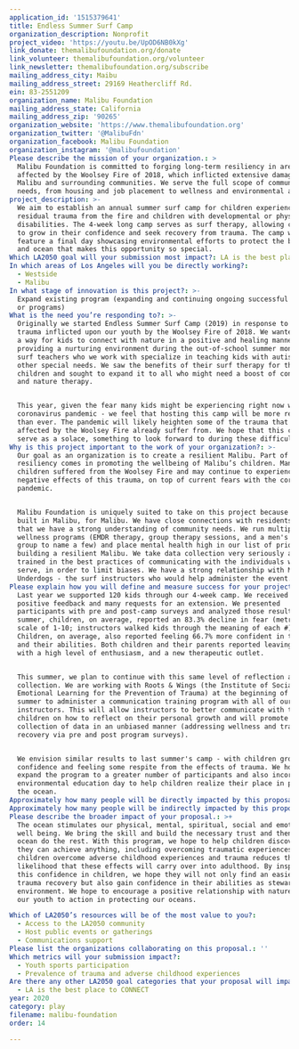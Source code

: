 ```yaml
---
application_id: '1515379641'
title: Endless Summer Surf Camp
organization_description: Nonprofit
project_video: 'https://youtu.be/UpOD6NB0kXg'
link_donate: themalibufoundation.org/donate
link_volunteer: themalibufoundation.org/volunteer
link_newsletter: themalibufoundation.org/subscribe
mailing_address_city: Maibu
mailing_address_street: 29169 Heathercliff Rd.
ein: 83-2551209
organization_name: Malibu Foundation
mailing_address_state: California
mailing_address_zip: '90265'
organization_website: 'https://www.themalibufoundation.org'
organization_twitter: '@MalibuFdn'
organization_facebook: Malibu Foundation
organization_instagram: '@malibufoundation'
Please describe the mission of your organization.: >
  Malibu Foundation is committed to forging long-term resiliency in areas
  affected by the Woolsey Fire of 2018, which inflicted extensive damage on
  Malibu and surrounding communities. We serve the full scope of communities’
  needs, from housing and job placement to wellness and environmental advocacy.
project_description: >-
  We aim to establish an annual summer surf camp for children experiencing
  residual trauma from the fire and children with developmental or physical
  disabilities. The 4-week long camp serves as surf therapy, allowing children
  to grow in their confidence and seek recovery from trauma. The camp will
  feature a final day showcasing environmental efforts to protect the beaches
  and ocean that makes this opportunity so special. 
Which LA2050 goal will your submission most impact?: LA is the best place to PLAY
In which areas of Los Angeles will you be directly working?:
  - Westside
  - Malibu
In what stage of innovation is this project?: >-
  Expand existing program (expanding and continuing ongoing successful projects
  or programs)
What is the need you’re responding to?: >-
  Originally we started Endless Summer Surf Camp (2019) in response to the
  trauma inflicted upon our youth by the Woolsey Fire of 2018. We wanted to find
  a way for kids to connect with nature in a positive and healing manner, while
  providing a nurturing environment during the out-of-school summer months. The
  surf teachers who we work with specialize in teaching kids with autism and
  other special needs. We saw the benefits of their surf therapy for these
  children and sought to expand it to all who might need a boost of confidence
  and nature therapy. 


  This year, given the fear many kids might be experiencing right now with the
  coronavirus pandemic - we feel that hosting this camp will be more relevant
  than ever. The pandemic will likely heighten some of the trauma that children
  affected by the Woolsey Fire already suffer from. We hope that this camp will
  serve as a solace, something to look forward to during these difficult times. 
Why is this project important to the work of your organization?: >-
  Our goal as an organization is to create a resilient Malibu. Part of this
  resiliency comes in promoting the wellbeing of Malibu’s children. Many
  children suffered from the Woolsey Fire and may continue to experience the
  negative effects of this trauma, on top of current fears with the coronavirus
  pandemic.


  Malibu Foundation is uniquely suited to take on this project because we were
  built in Malibu, for Malibu. We have close connections with residents and feel
  that we have a strong understanding of community needs. We run multiple
  wellness programs (EMDR therapy, group therapy sessions, and a men's support
  group to name a few) and place mental health high in our list of priorities in
  building a resilient Malibu. We take data collection very seriously and are
  trained in the best practices of communicating with the individuals who we
  serve, in order to limit biases. We have a strong relationship with Mighty
  Underdogs - the surf instructors who would help administer the event. 
Please explain how you will define and measure success for your project.: >
  Last year we supported 120 kids through our 4-week camp. We received 100%
  positive feedback and many requests for an extension. We presented
  participants with pre and post-camp surveys and analyzed those results. Last
  summer, children, on average, reported an 83.3% decline in fear (metric on a
  scale of 1-10; instructors walked kids through the meaning of each #).
  Children, on average, also reported feeling 66.7% more confident in themselves
  and their abilities. Both children and their parents reported leaving the camp
  with a high level of enthusiasm, and a new therapeutic outlet.


  This summer, we plan to continue with this same level of reflection and data
  collection. We are working with Roots & Wings (the Institute of Social &
  Emotional Learning for the Prevention of Trauma) at the beginning of the
  summer to administer a communication training program with all of our
  instructors. This will allow instructors to better communicate with the
  children on how to reflect on their personal growth and will promote
  collection of data in an unbiased manner (addressing wellness and trauma
  recovery via pre and post program surveys). 


  We envision similar results to last summer's camp - with children growing in
  confidence and feeling some respite from the effects of trauma. We hope to
  expand the program to a greater number of participants and also incorporate an
  environmental education day to help children realize their place in protecting
  the ocean. 
Approximately how many people will be directly impacted by this proposal?: '200'
Approximately how many people will be indirectly impacted by this proposal?: '400'
Please describe the broader impact of your proposal.: >+
  The ocean stimulates our physical, mental, spiritual, social and emotional
  well being. We bring the skill and build the necessary trust and then let the
  ocean do the rest. With this program, we hope to help children discover that
  they can achieve anything, including overcoming traumatic experiences. Helping
  children overcome adverse childhood experiences and trauma reduces the
  likelihood that these effects will carry over into adulthood. By inspiring
  this confidence in children, we hope they will not only find an easier road to
  trauma recovery but also gain confidence in their abilities as stewards of the
  environment. We hope to encourage a positive relationship with nature and spur
  our youth to action in protecting our oceans. 

Which of LA2050’s resources will be of the most value to you?:
  - Access to the LA2050 community
  - Host public events or gatherings
  - Communications support
Please list the organizations collaborating on this proposal.: ''
Which metrics will your submission impact?:
  - Youth sports participation
  - Prevalence of trauma and adverse childhood experiences
Are there any other LA2050 goal categories that your proposal will impact?:
  - LA is the best place to CONNECT
year: 2020
category: play
filename: malibu-foundation
order: 14

---
```

